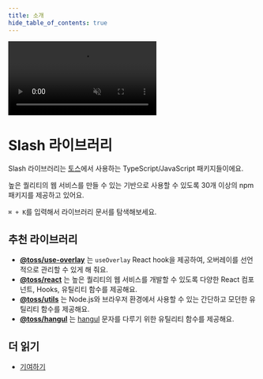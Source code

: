 ```yaml
---
title: 소개
hide_table_of_contents: true
---
```


<div class="jumbotron">
  <div class="jumbotron-inner-wrapper">
    <div class="jumbotron-shadow left"></div>
    <video class="key-video" src="https://static.toss.im/assets/slash-libraries/keyvis.mp4" autoplay="true" muted="true" playsInline="true" loop="true" />
    <div class="jumbotron-shadow right"></div>
  </div>
</div>

# Slash 라이브러리

<head>
  <meta property="og:title" content="Slash 라이브러리" />
  <meta property="og:description" content="높은 퀄리티의 웹 서비스를 개발하기 위한 TypeScript/JavaScript 패키지 세트" />
  <meta property="og:url" content="https://slash.page/ko" />
  <meta property="og:image" content="https://static.toss.im/assets/slash-libraries/slash-og.png" />
</head>

<div className="mainpage_hero">
  <div style={{ gridArea: 'text' }}>
  <p>
  Slash 라이브러리는 <a href="https://toss.im">토스</a>에서 사용하는 TypeScript/JavaScript 패키지들이에요.
  </p>

  <p>
  높은 퀄리티의 웹 서비스를 만들 수 있는 기반으로 사용할 수 있도록 30개 이상의 npm 패키지를 제공하고 있어요.
  </p>

  <p><code>⌘ + K</code>를 입력해서 라이브러리 문서를 탐색해보세요.</p>

  </div>
</div>

<style
  dangerouslySetInnerHTML={{
    __html: `
.mainpage_hero {
  display: grid;
}

.jumbotron {
  width: 100%;
  height: 200px;
  border-radius: 16px;
  background: black;
  display: flex;
  align-items: center;
  justify-content: center;
  margin-bottom: 36px;
  overflow: hidden;
}

.jumbotron-shadow {
  position: absolute;
  top: 0;
  bottom: 0;
  width: 25px;
}

.jumbotron-shadow.left {
  left: 0;
  background: linear-gradient(90deg, #000000 0%, rgba(0, 0, 0, 0) 100%);
}

.jumbotron-shadow.right {
  right: 0;
  background: linear-gradient(90deg, rgba(0, 0, 0, 0) 0%, #000000 100%);
}

.jumbotron-inner-wrapper {
  position: relative;
  height: 100%;
}

@media (min-width: 600px) {
  .mainpage_hero {
    grid-template-areas: "text image";
    grid-template-columns: 1fr 300px;
  }

  .key-video {
    width: auto;
    height: 100%;
  }
}

@media (max-width: 600px) {
  .mainpage_hero {
    grid-template-areas: "image" "text";
    grid-template-rows: min-content min-content;
  }

  .key-video {
    width: auto;
    height: 100%;
  }
}
`,
  }}
></style>

<div style={{ height: 24 }} />

## 추천 라이브러리

- [**@toss/use-overlay**](https://slash.page/ko/libraries/react/use-overlay/src/useOverlay.i18n) 는 `useOverlay` React hook을 제공하여, 오버레이를 선언적으로 관리할 수 있게 해 줘요.
- [**@toss/react**](https://slash.page/ko/libraries/react/react/src/components/ClickArea/ClickArea.i18n) 는 높은 퀄리티의 웹 서비스를 개발할 수 있도록 다양한 React 컴포넌트, Hooks, 유틸리티 함수를 제공해요.
- [**@toss/utils**](https://slash.page/ko/libraries/common/utils/README.i18n) 는 Node.js와 브라우저 환경에서 사용할 수 있는 간단하고 모던한 유틸리티 함수를 제공해요.
- [**@toss/hangul**](https://slash.page/ko/libraries/common/hangul/README.i18n) 는 [hangul](https://en.wikipedia.org/wiki/Hangul) 문자를 다루기 위한 유틸리티 함수를 제공해요.

<div style={{ height: 24 }} />

## 더 읽기

- [기여하기](https://github.com/toss/slash/blob/main/.github/CONTRIBUTING.md)
